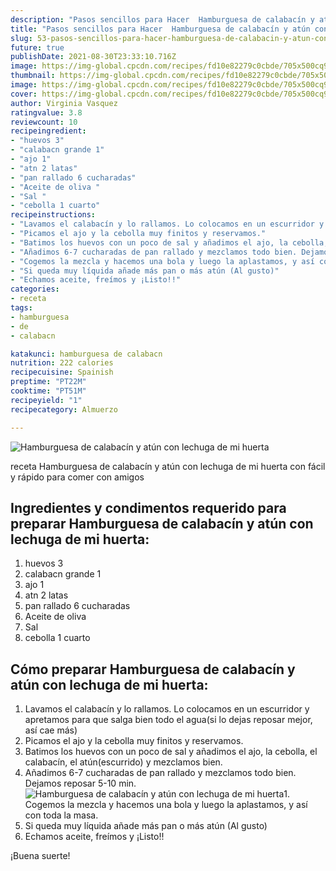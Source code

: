 ```yaml
---
description: "Pasos sencillos para Hacer  Hamburguesa de calabacín y atún con lechuga de mi huerta"
title: "Pasos sencillos para Hacer  Hamburguesa de calabacín y atún con lechuga de mi huerta"
slug: 53-pasos-sencillos-para-hacer-hamburguesa-de-calabacin-y-atun-con-lechuga-de-mi-huerta
future: true
publishDate: 2021-08-30T23:33:10.716Z
image: https://img-global.cpcdn.com/recipes/fd10e82279c0cbde/705x500cq90/hamburguesa-de-calabacin-y-atun-con-lechuga-de-mi-huerta-foto-principal.jpg
thumbnail: https://img-global.cpcdn.com/recipes/fd10e82279c0cbde/705x500cq90/hamburguesa-de-calabacin-y-atun-con-lechuga-de-mi-huerta-foto-principal.jpg
image: https://img-global.cpcdn.com/recipes/fd10e82279c0cbde/705x500cq90/hamburguesa-de-calabacin-y-atun-con-lechuga-de-mi-huerta-foto-principal.jpg
cover: https://img-global.cpcdn.com/recipes/fd10e82279c0cbde/705x500cq90/hamburguesa-de-calabacin-y-atun-con-lechuga-de-mi-huerta-foto-principal.jpg
author: Virginia Vasquez
ratingvalue: 3.8
reviewcount: 10
recipeingredient:
- "huevos 3"
- "calabacn grande 1"
- "ajo 1"
- "atn 2 latas"
- "pan rallado 6 cucharadas"
- "Aceite de oliva "
- "Sal "
- "cebolla 1 cuarto"
recipeinstructions:
- "Lavamos el calabacín y lo rallamos. Lo colocamos en un escurridor y apretamos para que salga bien todo el agua(si lo dejas reposar mejor, así cae más)"
- "Picamos el ajo y la cebolla muy finitos y reservamos."
- "Batimos los huevos con un poco de sal y añadimos el ajo, la cebolla, el calabacín, el atún(escurrido) y mezclamos bien."
- "Añadimos 6-7 cucharadas de pan rallado y mezclamos todo bien. Dejamos reposar 5-10 min."
- "Cogemos la mezcla y hacemos una bola y luego la aplastamos, y así con toda la masa."
- "Si queda muy líquida añade más pan o más atún (Al gusto)"
- "Echamos aceite, freímos y ¡Listo!!"
categories:
- receta
tags:
- hamburguesa
- de
- calabacn

katakunci: hamburguesa de calabacn 
nutrition: 222 calories
recipecuisine: Spainish
preptime: "PT22M"
cooktime: "PT51M"
recipeyield: "1"
recipecategory: Almuerzo

---
```



![Hamburguesa de calabacín y atún con lechuga de mi huerta](https://img-global.cpcdn.com/recipes/fd10e82279c0cbde/705x500cq90/hamburguesa-de-calabacin-y-atun-con-lechuga-de-mi-huerta-foto-principal.jpg)

receta Hamburguesa de calabacín y atún con lechuga de mi huerta con fácil y rápido para comer con amigos

<!--inarticleads1-->

## Ingredientes y condimentos requerido para preparar Hamburguesa de calabacín y atún con lechuga de mi huerta:

1. huevos 3
1. calabacn grande 1
1. ajo 1
1. atn 2 latas
1. pan rallado 6 cucharadas
1. Aceite de oliva 
1. Sal 
1. cebolla 1 cuarto



<!--inarticleads2-->

## Cómo preparar Hamburguesa de calabacín y atún con lechuga de mi huerta:

1. Lavamos el calabacín y lo rallamos. Lo colocamos en un escurridor y apretamos para que salga bien todo el agua(si lo dejas reposar mejor, así cae más)
1. Picamos el ajo y la cebolla muy finitos y reservamos.
1. Batimos los huevos con un poco de sal y añadimos el ajo, la cebolla, el calabacín, el atún(escurrido) y mezclamos bien.
1. Añadimos 6-7 cucharadas de pan rallado y mezclamos todo bien. Dejamos reposar 5-10 min.
<img src="https://img-global.cpcdn.com/steps/965881a8a281eca4/160x128cq70/foto-del-paso-4-de-la-receta-hamburguesa-de-calabacin-y-atun-con-lechuga-de-mi-huerta.jpg" alt="Hamburguesa de calabacín y atún con lechuga de mi huerta">1. Cogemos la mezcla y hacemos una bola y luego la aplastamos, y así con toda la masa.
1. Si queda muy líquida añade más pan o más atún (Al gusto)
1. Echamos aceite, freímos y ¡Listo!!



¡Buena suerte!

